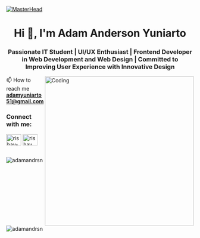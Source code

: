 [![MasterHead](https://firebasestorage.googleapis.com/v0/b/flexi-coding.appspot.com/o/dempgi7-520f8d5f-63d4-4453-8822-dbc149ae27f8.gif?alt=media&token=91c0c7b2-93c3-4029-b011-1a8703c5730d)](https://adamandrsn.github.io/MyPortofolio/)
<h1 align="center">Hi 👋, I'm Adam Anderson Yuniarto</h1>
<h3 align="center">Passionate IT Student | UI/UX Enthusiast | Frontend Developer in Web Development and Web Design | Committed to Improving User Experience with Innovative Design</h3>
<img align="right" alt="Coding" width="400" src="https://cdn.dribbble.com/users/1162077/screenshots/3848914/programmer.gif">

📫 How to reach me **adamyuniarto51@gmail.com**

<h3 align="left">Connect with me:</h3>
<p align="left">
<a href="www.linkedin.com/in/adamyuniarto" target="blank"><img align="center" src="https://raw.githubusercontent.com/rahuldkjain/github-profile-readme-generator/master/src/images/icons/Social/linked-in-alt.svg" alt="rishav-chanda-b89a791b3" height="30" width="40" /></a>
<a href="https://instagram.com/adam.andrsn" target="blank"><img align="center" src="https://raw.githubusercontent.com/rahuldkjain/github-profile-readme-generator/master/src/images/icons/Social/instagram.svg" alt="rishav_chanda" height="30" width="40" /></a>
</p>

<p><img align="left" src="https://github-readme-stats.vercel.app/api/top-langs?username=adamandrsn&show_icons=true&locale=en&layout=compact&theme=tokyonight" alt="adamandrsn" /></p>

<p>&nbsp;<img align="center" src="https://github-readme-stats.vercel.app/api?username=adamandrsn&show_icons=true&locale=en&theme=tokyonight" alt="adamandrsn" /></p>

